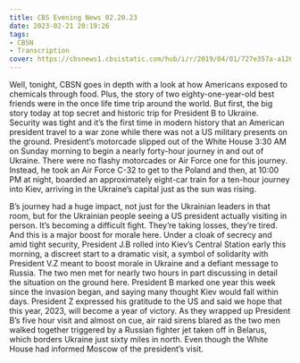 ```yaml
---
title: CBS Evening News 02.20.23
date: 2023-02-21 20:19:26
tags:
- CBSN
- Transcription
cover: https://cbsnews1.cbsistatic.com/hub/i/r/2019/04/01/727e357a-a126-4138-a2c5-4d3222669d57/thumbnail/640x360/3ff2761028dc5c65cc4f07acd54bcd5c/cbsn2-logo-1920x1080.jpg
---
```

Well, tonight, CBSN goes in depth with a look at how Americans exposed to chemicals through food. Plus, the story of two eighty-one-year-old best friends were in the once life time trip around the world. But first, the big story today at top secret and historic trip for President B to Ukraine. Security was tight and it’s the first time in modern history that an American president travel to a war zone while there was not a US military presents on the ground. President’s motorcade slipped out of the White House 3:30 AM on Sunday morning to begin a nearly forty-hour journey in and out of Ukraine. There were no flashy motorcades or Air Force one for this journey. Instead, he took an Air Force C-32 to get to the Poland and then, at 10:00 PM at night, boarded an approximately eight-car train for a ten-hour journey into Kiev, arriving in the Ukraine’s capital just as the sun was rising. 

B’s journey had a huge impact, not just for the Ukrainian leaders in that room, but for the Ukrainian people seeing a US president actually visiting in person. It’s becoming a difficult fight. They’re taking losses, they’re tired. And this is a major boost for morale here. Under a cloak of secrecy and amid tight security, President J.B rolled into Kiev’s Central Station early this morning, a discreet start to a dramatic visit, a symbol of solidarity with President V.Z meant to boost morale in Ukraine and a defiant message to Russia. The two men met for nearly two hours in part discussing in detail the situation on the ground here. President B marked one year this week since the invasion began, and saying many thought Kiev would fall within days. President Z expressed his gratitude to the US and said we hope that this year, 2023, will become a year of victory. As they wrapped up President B’s five hour visit and almost on cue, air raid sirens blared as the two men walked together triggered by a Russian fighter jet taken off in Belarus, which borders Ukraine just sixty miles in north. Even though the White House had informed Moscow of the president’s visit. 
